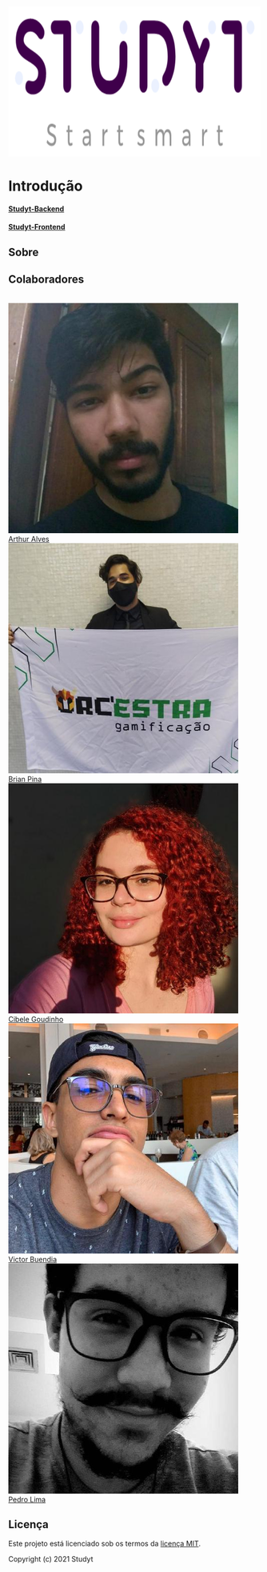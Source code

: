 <p align="center"> <img src="assets/img/logoStudyt.png" width="auto" height="300" />
<br>

# Introdução

#### [Studyt-Backend](https://github.com/Studyt/studyt-front)


#### [Studyt-Frontend](https://github.com/Studyt/studyt-front)


## Sobre

## Colaboradores

<br>
<div class="container">
  <div class="row">
    <div class="col-sm-4 container-img">
        <img src="../assets/img/time/arthur.jpg" alt="..." class="img-thumbnail image">
            <div class="middle">
              <div class="text">
                <a href="https://github.com/Arthur-Matos">Arthur Alves</a>
              </div>
            </div>
    </div>
    <div class="col-sm-4 container-img">
      <img src="../assets/img/time/brian.jpg" alt="..." class="img-thumbnail image">  
          <div class="middle">
            <div class="text">
            <a href="https://github.com/DLBrianPina">Brian Pina</a>
            </div>
          </div>
    </div>
    <div class="col-sm-4 container-img">
    <img src="../assets/img/time/cibele.jpg" alt="..." class="img-thumbnail image">
        <div class="middle">
          <div class="text">
          <a href="https://github.com/CibeleG">Cibele Goudinho</a>
          </div>
        </div>
        </div>
    <div class="col-sm-4 container-img">
    <img src="../assets/img/time/buendia.jpg" alt="..." class="img-thumbnail image">
        <div class="middle">
          <div class="text">
          <a href="https://github.com/Victor-Buendia">Victor Buendia</a>
          </div>
        </div>
        </div>
    <div class="col-sm-4 container-img">
    <img src="../assets/img/time/pedro.jpg" alt="..." class="img-thumbnail image">
        <div class="middle">
          <div class="text">
          <a href="https://github.com/pedrolimass">Pedro Lima</a>
          </div>
        </div>
        </div>
  </div>

## Licença

Este projeto está licenciado sob os termos da [licença MIT]().

Copyright (c) 2021 Studyt